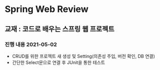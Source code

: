 # Spring Web Review

## 교재 : 코드로 배우는 스프링 웹 프로젝트

### 진행 내용 2021-05-02

- CRUD를 위한 프로젝트 새 생성 및 Setting(의존성 주입, 버전 확인, DB 연결)
- 간단한 Select문으로 연결 후 JUnit을 통한 테스트